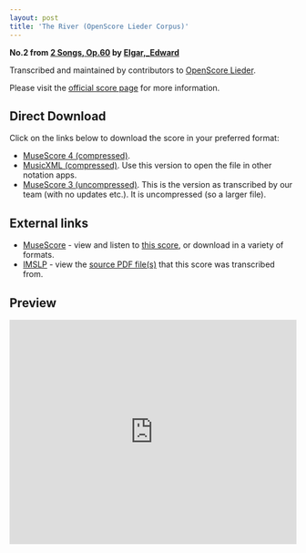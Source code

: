 ```yaml
---
layout: post
title: 'The River (OpenScore Lieder Corpus)'
---
```


__No.2 from [2 Songs, Op.60](https://fourscoreandmore.org/openscore/lieder/Elgar,_Edward/2_Songs,_Op.60/) by [Elgar,_Edward](https://fourscoreandmore.org/openscore/lieder/Elgar,_Edward)__

Transcribed and maintained by contributors to [OpenScore Lieder].

Please visit the [official score page] for more information.

[official score page]: https://musescore.com/openscore-lieder-corpus/scores/6233545
[OpenScore Lieder]: https://musescore.com/openscore-lieder-corpus

## Direct Download

Click on the links below to download the score in your preferred format:
- [MuseScore 4 (compressed)](https://github.com/openscore/lieder/blob/main/scores/Elgar,_Edward/2_Songs,_Op.60/2_The_River/lc6233545.mscz?raw=true).
- [MusicXML (compressed)](https://github.com/openscore/lieder/blob/main/scores/Elgar,_Edward/2_Songs,_Op.60/2_The_River/lc6233545.mxl?raw=true). Use this version to open the file in other notation apps.
- [MuseScore 3 (uncompressed)](https://github.com/openscore/lieder/blob/main/scores/Elgar,_Edward/2_Songs,_Op.60/2_The_River/lc6233545.mscx?raw=true). This is the version as transcribed by our team (with no updates etc.). It is uncompressed (so a larger file).

## External links

- [MuseScore] - view and listen to [this score][MuseScore], or download in a variety of formats.
- [IMSLP] - view the [source PDF file(s)][IMSLP] that this score was transcribed from.

[MuseScore]: https://musescore.com/score/6233545
[IMSLP]: https://imslp.org/wiki/Special:ReverseLookup/555778

## Preview

<iframe width="100%" height="394" src="https://musescore.com/openscore-lieder-corpus/scores/6233545/embed" frameborder="0" allowfullscreen allow="autoplay; fullscreen"></iframe>
